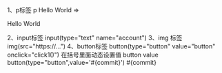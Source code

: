 1、p标签
p Hello World => <p>Hello World</p>
2、input标签
input(type="text" name="account")
3、img 标签
img(src="https://...")
4、button标签
button(type="button" value="button" onclick="click1()")
在括号里面动态设置值 button value 
button(type="button",value='#{commit}') #{commit}